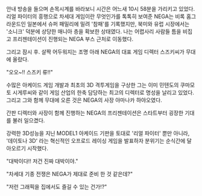 안내 방송을 들으며 손목시계를 바라보니 시간은 어느새 10시 58분을 가리키고 있었다. 
리얼 파이터의 흥행으로 차세대 게임이란 무엇인가를 톡톡히 보여준 NEGA는 비록 홈그라운드인 일본에서 슈퍼 패밀리에 밀려 '참패'를 기록했지만, 북미와 유럽 시장에서는 '소니크' 덕분에 상당한 매니아 층을 확보한 상태였다. 
나는 어렵사리 사람들 틈을 비집고 프리젠테이션이 진행되는 NEGA 부스 근처로 이동했다. 

그리고 잠시 후. 살짝 어두워지는 조명 아래 NEGA의 대표 게임 디렉터 스즈키씨가 무대에 올랐다. 

"오오~!! 스즈키 류!!" 

수많은 아케이드 게임 개발과 최초의 3D 격투게임을 구상한 그는 이미 민텐도의 쿠마모토 시게루씨와 같이 게임 산업의 한축 담당하는 최고의 디렉터로 명성을 날리고 있었다. 그리고 그와 함께 무대에 오른 것은 NEGA의 사장 야마나카 하야오였다. 

간판 디렉터와 사장이 함께 진행하는 NEGA의 프리젠테이션은 스타트부터 굉장한 기대를 불러 일으켰다. 

강력한 3D성능을 지닌 MODEL1 아케이드 기판을 토대로 '리얼 파이터' 뿐만 아니라, '데이토나 3D' 라는 혁신적인 오프로드 레이싱 게임을 발표하자 분위기는 순식간에 달아오르기 시작했다. 

"대박이다!! 저건 진짜 대박이야." 

"차세대 기종 전쟁은 NEGA가 제대로 준비 한 것 같은데?" 

"저런 그래픽을 집에서도 즐길 수 있는 건가!?" 